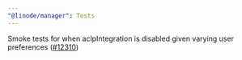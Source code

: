 ```yaml
---
"@linode/manager": Tests
---
```


Smoke tests for when aclpIntegration is disabled given varying user preferences ([#12310](https://github.com/linode/manager/pull/12310))
